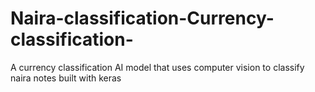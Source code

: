 # Naira-classification-Currency-classification-
A currency classification AI model that uses computer vision to classify naira notes built with keras
